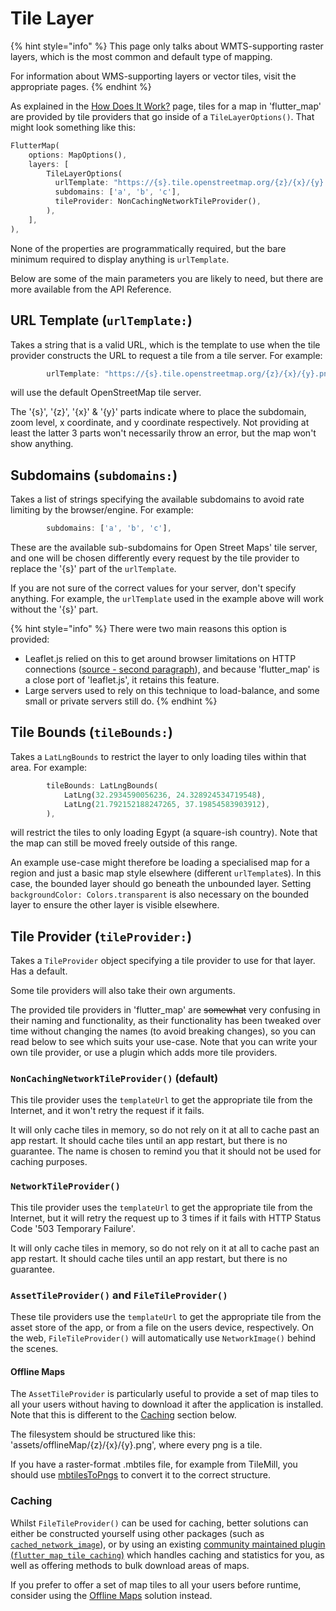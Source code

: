 # Tile Layer

{% hint style="info" %}
This page only talks about WMTS-supporting raster layers, which is the most common and default type of mapping.

For information about WMS-supporting layers or vector tiles, visit the appropriate pages.
{% endhint %}

As explained in the [How Does It Work?](../../getting-started/explanation.md) page, tiles for a map in 'flutter\_map' are provided by tile providers that go inside of a `TileLayerOptions()`. That might look something like this:

```dart
FlutterMap(
    options: MapOptions(),
    layers: [
        TileLayerOptions(
          urlTemplate: "https://{s}.tile.openstreetmap.org/{z}/{x}/{y}.png",
          subdomains: ['a', 'b', 'c'],
          tileProvider: NonCachingNetworkTileProvider(),
        ),
    ],
),
```

None of the properties are programmatically required, but the bare minimum required to display anything is `urlTemplate`.

Below are some of the main parameters you are likely to need, but there are more available from the API Reference.

## URL Template (`urlTemplate:`)

Takes a string that is a valid URL, which is the template to use when the tile provider constructs the URL to request a tile from a tile server. For example:

```dart
        urlTemplate: "https://{s}.tile.openstreetmap.org/{z}/{x}/{y}.png",
```

will use the default OpenStreetMap tile server.

The '{s}', '{z}', '{x}' & '{y}' parts indicate where to place the subdomain, zoom level, x coordinate, and y coordinate respectively. Not providing at least the latter 3 parts won't necessarily throw an error, but the map won't show anything.

## Subdomains (`subdomains:`)

Takes a list of strings specifying the available subdomains to avoid rate limiting by the browser/engine. For example:

```dart
        subdomains: ['a', 'b', 'c'],
```

These are the available sub-subdomains for Open Street Maps' tile server, and one will be chosen differently every request by the tile provider to replace the '{s}' part of the `urlTemplate`.

If you are not sure of the correct values for your server, don't specify anything. For example, the `urlTemplate` used in the example above will work without the '{s}' part.

{% hint style="info" %}
There were two main reasons this option is provided:

* Leaflet.js relied on this to get around browser limitations on HTTP connections ([source - second paragraph](https://wiki.openstreetmap.org/wiki/Slippy\_map\_tilenames#Tile\_servers)), and because 'flutter\_map' is a close port of 'leaflet.js', it retains this feature.
* Large servers used to rely on this technique to load-balance, and some small or private servers still do.
{% endhint %}

## Tile Bounds (`tileBounds:`)

Takes a `LatLngBounds` to restrict the layer to only loading tiles within that area. For example:

```dart
        tileBounds: LatLngBounds(
            LatLng(32.2934590056236, 24.328924534719548),
            LatLng(21.792152188247265, 37.19854583903912),
        ),
```

will restrict the tiles to only loading Egypt (a square-ish country). Note that the map can still be moved freely outside of this range.

An example use-case might therefore be loading a specialised map for a region and just a basic map style elsewhere (different `urlTemplate`s). In this case, the bounded layer should go beneath the unbounded layer. Setting `backgroundColor: Colors.transparent` is also necessary on the bounded layer to ensure the other layer is visible elsewhere.

## Tile Provider (`tileProvider:`)

Takes a `TileProvider` object specifying a tile provider to use for that layer. Has a default.

Some tile providers will also take their own arguments.

The provided tile providers in 'flutter\_map' are ~~somewhat~~ very confusing in their naming and functionality, as their functionality has been tweaked over time without changing the names (to avoid breaking changes), so you can read below to see which suits your use-case. Note that you can write your own tile provider, or use a plugin which adds more tile providers.

### `NonCachingNetworkTileProvider()` (default)

This tile provider uses the `templateUrl` to get the appropriate tile from the Internet, and it won't retry the request if it fails.

It will only cache tiles in memory, so do not rely on it at all to cache past an app restart. It should cache tiles until an app restart, but there is no guarantee. The name is chosen to remind you that it should not be used for caching purposes.

### `NetworkTileProvider()`

This tile provider uses the `templateUrl` to get the appropriate tile from the Internet, but it will retry the request up to 3 times if it fails with HTTP Status Code '503 Temporary Failure'.

It will only cache tiles in memory, so do not rely on it at all to cache past an app restart. It should cache tiles until an app restart, but there is no guarantee.

### `AssetTileProvider()` and `FileTileProvider()`

These tile providers use the `templateUrl` to get the appropriate tile from the asset store of the app, or from a file on the users device, respectively. On the web, `FileTileProvider()` will automatically use `NetworkImage()` behind the scenes.

#### Offline Maps

The `AssetTileProvider` is particularly useful to provide a set of map tiles to all your users without having to download it after the application is installed. Note that this is different to the [Caching](tile-layer.md#caching) section below.

The filesystem should be structured like this: 'assets/offlineMap/{z}/{x}/{y}.png', where every png is a tile.&#x20;

If you have a raster-format .mbtiles file, for example from TileMill, you should use [mbtilesToPngs](https://github.com/alfanhui/mbtilesToPngs) to convert it to the correct structure.

### Caching

Whilst `FileTileProvider()` can be used for caching, better solutions can either be constructed yourself using other packages (such as [`cached_network_image`](https://pub.dev/packages/cached\_network\_image)), or by using an existing [community maintained plugin (`flutter_map_tile_caching`)](https://github.com/JaffaKetchup/flutter\_map\_tile\_caching) which handles caching and statistics for you, as well as offering methods to bulk download areas of maps.

If you prefer to offer a set of map tiles to all your users before runtime, consider using the [Offline Maps](tile-layer.md#undefined) solution instead.
